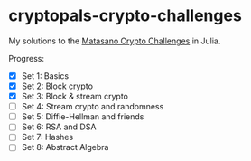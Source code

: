 # cryptopals-crypto-challenges

My solutions to the [Matasano Crypto Challenges](https://cryptopals.com) in Julia.

Progress:

- [X] Set 1: Basics
- [X] Set 2: Block crypto
- [X] Set 3: Block & stream crypto
- [ ] Set 4: Stream crypto and randomness
- [ ] Set 5: Diffie-Hellman and friends
- [ ] Set 6: RSA and DSA
- [ ] Set 7: Hashes
- [ ] Set 8: Abstract Algebra
